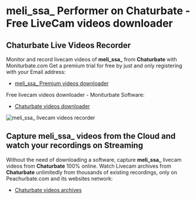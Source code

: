 # meli_ssa_ Performer on Chaturbate - Free LiveCam videos downloader

## Chaturbate Live Videos Recorder

Monitor and record livecam videos of **meli_ssa_** from **Chaturbate** with Moniturbate.com
Get a premium trial for free by just and only registering with your Email address:
* [meli_ssa_ Premium videos downloader](https://moniturbate.com/request-demo-licence-key.html)

Free livecam videos downloader - Moniturbate Software:
* [Chaturbate videos downloader](https://moniturbate.com/moniturbate-download-software.html)

![meli_ssa_ livecam videos recorder](https://peachurnet.com/templates/moniturbate-software.png)


## Capture meli_ssa_ videos from the Cloud and watch your recordings on Streaming

Without the need of downloading a software, capture **meli_ssa_** livecam videos from **Chaturbate** 100% online.
Watch Livecam archives from **Chaturbate** unlimitedly from thousands of existing recordings, only on Peachurbate.com and its websites network:
* [Chaturbate videos archives](https://peachurnet.com/)